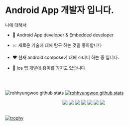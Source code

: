 # Android App 개발자 입니다.

나에 대해서

* 💼 Android App developer & Embedded developer

* 📈 새로운 기술에 대해 탐구 하는 것을 좋아합니다

* ❤️ 현재 android compose에 대해 스터디 하는 중 입니다.

* 💬 Ios 앱 개발에 흥미를 가지고 있습니다

<br>

<br>

![rohhyungwoo github stats](https://github-readme-stats.vercel.app/api?username=rohhyungwoo&show_icons=true)
[![rohhyungwoo github stats](https://github-readme-stats.vercel.app/api/top-langs/?username=rohhyungwoo&show_icons=true&hide_border=true&title_color=004386&icon_color=004386&layout=compact)](https://github.com/rohhyungwoo)


<div align=center> 
  <img src="https://img.shields.io/badge/java-007396?style=for-the-badge&logo=java&logoColor=white"> 
  <img src="https://img.shields.io/badge/kotlin-232F3E?style=for-the-badge&logo=kotlin&logoColor=white"> 
  <img src="https://img.shields.io/badge/unity-181717?style=for-the-badge&logo=unity&logoColor=white"> 
  <img src="https://img.shields.io/badge/git-F05032?style=for-the-badge&logo=git&logoColor=white">
  <img src="https://img.shields.io/badge/slack-8b00ff?style=for-the-badge&logo=slack&logoColor=white">
  <img src="https://img.shields.io/badge/c++-%2300599C.svg?style=for-the-badge&logo=c%2B%2B&logoColor=white"/>
  <img src="https://img.shields.io/badge/github-181717?style=for-the-badge&logo=github&logoColor=white">
</div>

<br>

[![trophy](https://github-profile-trophy.vercel.app/?username=rohhyungwoo)](https://github.com/ryo-ma/github-profile-trophy)
